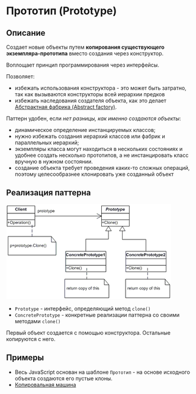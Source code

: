 # Прототип (Prototype)

## Описание

Создает новые объекты путем **копирования существующего экземпляра-прототипа** вместо создания через конструктор.

Воплощает принцип программирования через интерфейсы.

Позволяет:

* избежать использования конструктора - это может быть затратно, так как вызываются конструкторы всей иерархии предков
* избежать наследования создателя объекта, как это делает [Абстрактная фабрика (Abstract factory)](https://github.com/Mohnatus/design-patterns-js/tree/master/creational/abstractFactory).

Паттерн удобен, если *нет разницы, как именно создаются объекты*:

* динамическое определение инстанцируемых классов;
* нужно избежать создания иерархий классов или фабрик и параллельных иерархий;
* экземпляры класса могут находиться в нескольких состояниях и удобнее создать несколько прототипов, а не инстанцировать класс вручную в нужном состоянии.
* создание объекта требует проведения каких-то сложных операций, поэтому целесообразнее клонировать уже созданный объект

## Реализация паттерна

![Схема паттерна Прототип](./scheme/scheme.gif)

* `Prototype` - интерфейс, определяющий метод `clone()`
* `ConcretePrototype` - конкретные реализации паттерна со своими методами `clone()`

Первый объект создается с помощью конструктора. Остальные копируются с него.

## Примеры

* Весь JavaScript основан на шаблоне `Прототип` - на основе исходного объекта создаются его пустые клоны. 
* [Копировальная машина](./copy)
